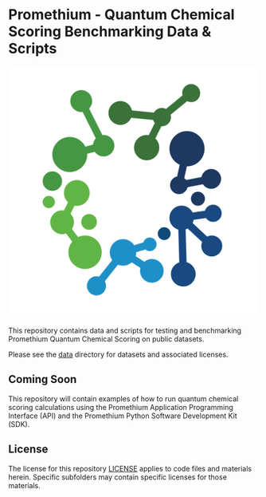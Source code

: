# Promethium - Quantum Chemical Scoring Benchmarking Data & Scripts

![Promethium Logo](promethium.svg)


This repository contains data and scripts for testing and benchmarking Promethium Quantum Chemical Scoring on public datasets.

Please see the [data](data) directory for datasets and associated licenses. 


## Coming Soon

This repository will contain examples of how to run quantum chemical scoring calculations using the Promethium
Application Programming Interface (API) and the Promethium Python Software Development Kit (SDK).

## License

The license for this repository [LICENSE](LICENSE) applies to code files and materials herein. Specific subfolders
may contain specific licenses for those materials.
